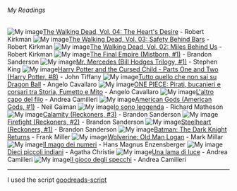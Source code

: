 ###### My Readings
![My image](http://images.gr-assets.com/books/1460242153m/138397.jpg)[The Walking Dead, Vol. 04: The Heart's Desire](http://www.goodreads.com/book/show/138397.The_Walking_Dead_Vol_04) - Robert Kirkman
![My image](http://images.gr-assets.com/books/1345769167m/30069.jpg)[The Walking Dead, Vol. 03: Safety Behind Bars](http://www.goodreads.com/book/show/30069.The_Walking_Dead_Vol_03) - Robert Kirkman
![My image](http://images.gr-assets.com/books/1298563748m/138396.jpg)[The Walking Dead, Vol. 02: Miles Behind Us](http://www.goodreads.com/book/show/138396.The_Walking_Dead_Vol_02) - Robert Kirkman
![My image](http://images.gr-assets.com/books/1480717416m/68428.jpg)[The Final Empire (Mistborn, #1)](http://www.goodreads.com/book/show/68428.The_Final_Empire) - Brandon Sanderson
![My image](http://images.gr-assets.com/books/1468705326m/18775247.jpg)[Mr. Mercedes (Bill Hodges Trilogy, #1)](http://www.goodreads.com/book/show/18775247-mr-mercedes) - Stephen King
![My image](http://images.gr-assets.com/books/1470082995m/29056083.jpg)[Harry Potter and the Cursed Child - Parts One and Two (Harry Potter, #8)](http://www.goodreads.com/book/show/29056083-harry-potter-and-the-cursed-child---parts-one-and-two) - John Tiffany
![My image](http://s.gr-assets.com/assets/nophoto/book/111x148-bcc042a9c91a29c1d680899eff700a03.png)[Tutto quello che non sai su Dragon Ball](http://www.goodreads.com/book/show/25965998-tutto-quello-che-non-sai-su-dragon-ball) - Angelo Cavallaro
![My image](http://s.gr-assets.com/assets/nophoto/book/111x148-bcc042a9c91a29c1d680899eff700a03.png)[ONE PIECE: Pirati, bucanieri e corsari tra Storia, Fumetto e Mito](http://www.goodreads.com/book/show/20636656-one-piece) - Angelo Cavallaro
![My image](http://s.gr-assets.com/assets/nophoto/book/111x148-bcc042a9c91a29c1d680899eff700a03.png)[L'altro capo del filo](http://www.goodreads.com/book/show/30231883-l-altro-capo-del-filo) - Andrea Camilleri
![My image](http://images.gr-assets.com/books/1258417001m/4407.jpg)[American Gods (American Gods, #1)](http://www.goodreads.com/book/show/4407.American_Gods) - Neil Gaiman
![My image](http://images.gr-assets.com/books/1445011909m/9756205.jpg)[Io sono leggenda](http://www.goodreads.com/book/show/9756205-io-sono-leggenda) - Richard Matheson
![My image](http://images.gr-assets.com/books/1437098338m/15704486.jpg)[Calamity (Reckoners, #3)](http://www.goodreads.com/book/show/15704486-calamity) - Brandon Sanderson
![My image](http://images.gr-assets.com/books/1413220816m/15704459.jpg)[Firefight (Reckoners, #2)](http://www.goodreads.com/book/show/15704459-firefight) - Brandon Sanderson
![My image](http://images.gr-assets.com/books/1357576738m/17182126.jpg)[Steelheart (Reckoners, #1)](http://www.goodreads.com/book/show/17182126-steelheart) - Brandon Sanderson
![My image](http://images.gr-assets.com/books/1327892039m/59960.jpg)[Batman: The Dark Knight Returns](http://www.goodreads.com/book/show/59960.Batman) - Frank Miller
![My image](http://s.gr-assets.com/assets/nophoto/book/111x148-bcc042a9c91a29c1d680899eff700a03.png)[Wolverine: Old Man Logan](http://www.goodreads.com/book/show/6238080-wolverine) - Mark Millar
![My image](http://images.gr-assets.com/books/1391982900m/7227767.jpg)[Il mago dei numeri](http://www.goodreads.com/book/show/7227767-il-mago-dei-numeri) - Hans Magnus Enzensberger
![My image](http://images.gr-assets.com/books/1425222404m/25047577.jpg)[Dieci piccoli indiani](http://www.goodreads.com/book/show/25047577-dieci-piccoli-indiani) - Agatha Christie
![My image](http://images.gr-assets.com/books/1338590267m/14749757.jpg)[Una lama di luce](http://www.goodreads.com/book/show/14749757-una-lama-di-luce) - Andrea Camilleri
![My image](http://images.gr-assets.com/books/1328477585m/11730798.jpg)[Il gioco degli specchi](http://www.goodreads.com/book/show/11730798-il-gioco-degli-specchi) - Andrea Camilleri
___
I used the script [goodreads-script](https://github.com/PierluigiGreto/goodreads-script)
